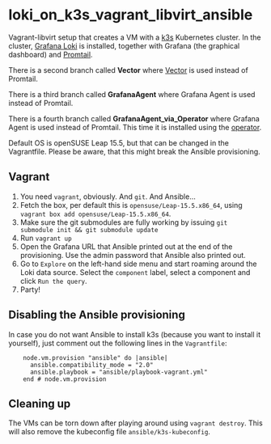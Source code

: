 # loki_on_k3s_vagrant_libvirt_ansible

Vagrant-libvirt setup that creates a VM with a [k3s](k3s.io) Kubernetes cluster.
In the cluster, [Grafana Loki](https://grafana.com/docs/loki/latest/) is
installed, together with Grafana (the graphical dashboard) and
[Promtail](https://grafana.com/docs/loki/latest/send-data/promtail/).

There is a second branch called **Vector** where [Vector](https://vector.dev/)
is used instead of Promtail.

There is a third branch called **GrafanaAgent** where Grafana Agent is used
instead of Promtail.

There is a fourth branch called **GrafanaAgent_via_Operator** where Grafana
Agent is used instead of Promtail. This time it is installed using the
[operator](https://grafana.com/docs/agent/latest/operator/getting-started/).

Default OS is openSUSE Leap 15.5, but that can be changed in the Vagrantfile.
Please be aware, that this might break the Ansible provisioning.

## Vagrant

1. You need `vagrant`, obviously. And `git`. And Ansible...
1. Fetch the box, per default this is `opensuse/Leap-15.5.x86_64`, using
   `vagrant box add opensuse/Leap-15.5.x86_64`.
1. Make sure the git submodules are fully working by issuing
   `git submodule init && git submodule update`
1. Run `vagrant up`
1. Open the Grafana URL that Ansible printed out at the end of the provisioning.
   Use the admin password that Ansible also printed out.
1. Go to `Explore` on the left-hand side menu and start roaming around the Loki
   data source. Select the `component` label, select a component and click `Run
   the query`.
1. Party!

## Disabling the Ansible provisioning

In case you do not want Ansible to install k3s (because you want to install it
yourself), just comment out the following lines in the `Vagrantfile`:

```
    node.vm.provision "ansible" do |ansible|
      ansible.compatibility_mode = "2.0"
      ansible.playbook = "ansible/playbook-vagrant.yml"
    end # node.vm.provision
```

## Cleaning up

The VMs can be torn down after playing around using `vagrant destroy`. This will
also remove the kubeconfig file `ansible/k3s-kubeconfig`.
